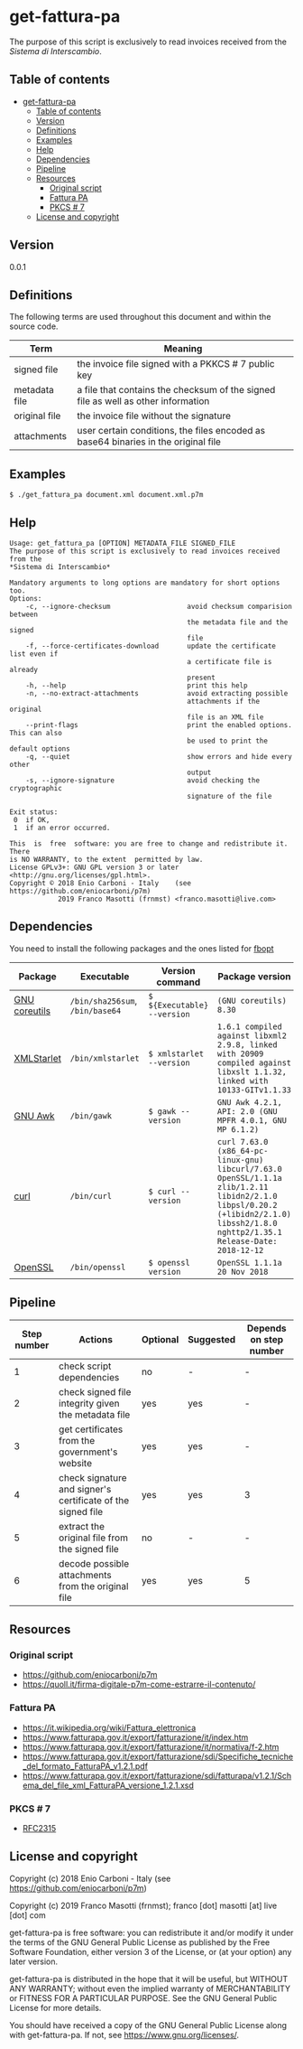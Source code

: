 # get-fattura-pa

The purpose of this script is exclusively to read invoices received from the
*Sistema di Interscambio*.

## Table of contents

[](TOC)

- [get-fattura-pa](#get-fattura-pa)
    - [Table of contents](#table-of-contents)
    - [Version](#version)
    - [Definitions](#definitions)
    - [Examples](#examples)
    - [Help](#help)
    - [Dependencies](#dependencies)
    - [Pipeline](#pipeline)
    - [Resources](#resources)
        - [Original script](#original-script)
        - [Fattura PA](#fattura-pa)
        - [PKCS # 7](#pkcs--7)
    - [License and copyright](#license-and-copyright)

[](TOC)

## Version

0.0.1

## Definitions

The following terms are used throughout this document and within the source 
code.

| Term | Meaning |
|------|---------|
| signed file | the invoice file signed with a PKKCS # 7 public key |
| metadata file | a file that contains the checksum of the signed file as well as other information |
| original file | the invoice file without the signature |
| attachments | user certain conditions, the files encoded as base64 binaries in the original file |

## Examples

    $ ./get_fattura_pa document.xml document.xml.p7m

## Help

```
Usage: get_fattura_pa [OPTION] METADATA_FILE SIGNED_FILE
The purpose of this script is exclusively to read invoices received from the
*Sistema di Interscambio*

Mandatory arguments to long options are mandatory for short options too.
Options:
    -c, --ignore-checksum                   avoid checksum comparision between
                                            the metadata file and the signed
                                            file
    -f, --force-certificates-download       update the certificate list even if
                                            a certificate file is already
                                            present
    -h, --help                              print this help
    -n, --no-extract-attachments            avoid extracting possible
                                            attachments if the original
                                            file is an XML file
    --print-flags                           print the enabled options. This can also
                                            be used to print the default options
    -q, --quiet                             show errors and hide every other
                                            output
    -s, --ignore-signature                  avoid checking the cryptographic
                                            signature of the file

Exit status:
 0  if OK,
 1  if an error occurred.

This  is  free  software: you are free to change and redistribute it.  There
is NO WARRANTY, to the extent  permitted by law.
License GPLv3+: GNU GPL version 3 or later <http://gnu.org/licenses/gpl.html>.
Copyright © 2018 Enio Carboni - Italy    (see https://github.com/eniocarboni/p7m)
            2019 Franco Masotti (frnmst) <franco.masotti@live.com>
```

## Dependencies

You need to install the following packages and the ones listed for 
[fbopt](https://github.com/frnmst/fbopt#dependencies)

| Package | Executable | Version command | Package version |
|---------|------------|-----------------|-----------------|
| [GNU coreutils](https://www.gnu.org/software/coreutils/) | `/bin/sha256sum`, `/bin/base64` | `$ ${Executable} --version` | `(GNU coreutils) 8.30` |
| [XMLStarlet](http://xmlstar.sourceforge.net/) | `/bin/xmlstarlet` |  `$ xmlstarlet --version` | `1.6.1 compiled against libxml2 2.9.8, linked with 20909 compiled against libxslt 1.1.32, linked with 10133-GITv1.1.33` |
| [GNU Awk](http://www.gnu.org/software/gawk/) | `/bin/gawk` | `$ gawk --version` |`GNU Awk 4.2.1, API: 2.0 (GNU MPFR 4.0.1, GNU MP 6.1.2)` |
| [curl](https://curl.haxx.se) | `/bin/curl` | `$ curl --version` | `curl 7.63.0 (x86_64-pc-linux-gnu) libcurl/7.63.0 OpenSSL/1.1.1a zlib/1.2.11 libidn2/2.1.0 libpsl/0.20.2 (+libidn2/2.1.0) libssh2/1.8.0 nghttp2/1.35.1 Release-Date: 2018-12-12` |
| [OpenSSL](https://www.openssl.org) | `/bin/openssl` | `$ openssl version` | `OpenSSL 1.1.1a  20 Nov 2018` |

## Pipeline

| Step number | Actions | Optional | Suggested | Depends on step number |
|-------------|---------|----------|-----------|------------------------|
| 1 | check script dependencies | no | - | - |
| 2 | check signed file integrity given the metadata file | yes | yes | - |
| 3 | get certificates from the government's website | yes | yes | - |
| 4 | check signature and signer's certificate of the signed file | yes | yes | 3 |
| 5 | extract the original file from the signed file | no | - | - |
| 6 | decode possible attachments from the original file | yes | yes | 5 |

## Resources

### Original script

- https://github.com/eniocarboni/p7m
- https://quoll.it/firma-digitale-p7m-come-estrarre-il-contenuto/

### Fattura PA

- https://it.wikipedia.org/wiki/Fattura_elettronica
- https://www.fatturapa.gov.it/export/fatturazione/it/index.htm
- https://www.fatturapa.gov.it/export/fatturazione/it/normativa/f-2.htm
- https://www.fatturapa.gov.it/export/fatturazione/sdi/Specifiche_tecniche_del_formato_FatturaPA_v1.2.1.pdf
- https://www.fatturapa.gov.it/export/fatturazione/sdi/fatturapa/v1.2.1/Schema_del_file_xml_FatturaPA_versione_1.2.1.xsd

### PKCS # 7

- [RFC2315](https://tools.ietf.org/html/rfc2315)

## License and copyright

Copyright (c) 2018 Enio Carboni - Italy    (see https://github.com/eniocarboni/p7m)

Copyright (c) 2019 Franco Masotti (frnmst); franco [dot] masotti [at] live [dot] com

get-fattura-pa is free software: you can redistribute it and/or modify
it under the terms of the GNU General Public License as published by
the Free Software Foundation, either version 3 of the License, or
(at your option) any later version.

get-fattura-pa is distributed in the hope that it will be useful,
but WITHOUT ANY WARRANTY; without even the implied warranty of
MERCHANTABILITY or FITNESS FOR A PARTICULAR PURPOSE.  See the
GNU General Public License for more details.

You should have received a copy of the GNU General Public License
along with get-fattura-pa.  If not, see <https://www.gnu.org/licenses/>.
